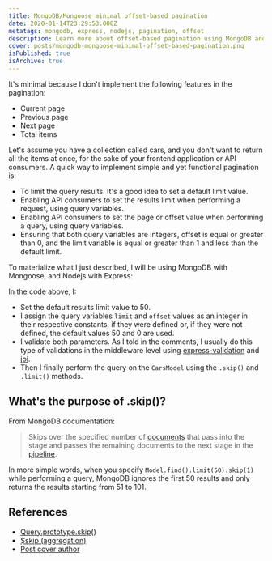 ```yaml
---
title: MongoDB/Mongoose minimal offset-based pagination
date: 2020-01-14T23:29:53.000Z
metatags: mongodb, express, nodejs, pagination, offset
description: Learn more about offset-based pagination using MongoDB and Mongoose
cover: posts/mongodb-mongoose-minimal-offset-based-pagination.png
isPublished: true
isArchive: true
---
```


It's minimal because I don't implement the following features in the pagination:

- Current page
- Previous page
- Next page
- Total items

Let's assume you have a collection called cars, and you don't want to return all the items at once, for the sake of your frontend application or API consumers. A quick way to implement simple and yet functional pagination is:

- To limit the query results. It's a good idea to set a default limit value.
- Enabling API consumers to set the results limit when performing a request, using query variables.
- Enabling API consumers to set the page or offset value when performing a query, using query variables.
- Ensuring that both query variables are integers, offset is equal or greater than 0, and the limit variable is equal or greater than 1 and less than the default limit.

To materialize what I just described, I will be using MongoDB with Mongoose, and Nodejs with Express:

<script src="https://gist.github.com/flowck/c4d18846b1b23c3e9522aadf0ba22f6c.js"></script>

In the code above, I:

- Set the default results limit value to 50.
- I assign the query variables `limit` and `offset` values as an integer in their respective constants, if they were defined or, if they were not defined, the default values 50 and 0 are used.
- I validate both parameters. As I told in the comments, I usually do this type of validations in the middleware level using [express-validation](https://www.npmjs.com/package/express-validation) and [joi](https://www.npmjs.com/package/joi).
- Then I finally perform the query on the `CarsModel` using the `.skip()` and `.limit()` methods.

## What's the purpose of .skip()?

From MongoDB documentation:

> Skips over the specified number of [documents](https://docs.mongodb.com/manual/reference/glossary/#term-document) that pass into the stage and passes the remaining documents to the next stage in the [pipeline](https://docs.mongodb.com/manual/reference/glossary/#term-pipeline).

In more simple words, when you specify `Model.find().limit(50).skip(1)` while performing a query, MongoDB ignores the first 50 results and only returns the results starting from 51 to 101.

## References

- [Query.prototype.skip()](https://mongoosejs.com/docs/api.html#query_Query-skip)
- [\$skip (aggregation)](https://docs.mongodb.com/manual/reference/operator/aggregation/skip/)
- [Post cover author](https://urlfy.xyz/AAAF2Jno)
